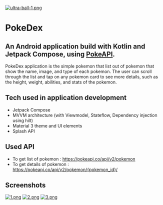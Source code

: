 [![ultra-ball-1.png](https://i.postimg.cc/52hd4Zj8/ultra-ball-1.png)](https://postimg.cc/dhjSnN20) 
# PokeDex 
## An Android application build with Kotlin and Jetpack Compose, using [PokeAPI](https://pokeapi.co/).

PokeDex application is the simple pokemon that list out of pokemon that show the name, image, and type of each pokemon. The user can scroll through the list and tap on any pokemon card to see more details, such as the height, weight, abilities, and stats of the pokemon.

## Tech used in application development

- Jetpack Compose
- MVVM architecture (with Viewmodel, Stateflow, Dependency injection using hilt)
- Material 3 theme and UI elements
- Splash API

## Used API

- To get list of pokemon : https://pokeapi.co/api/v2/pokemon
- To get details of pokemon : https://pokeapi.co/api/v2/pokemon/{pokemon_id}/


## Screenshots
[![1.png](https://i.postimg.cc/xCYF4QFT/1.png)](https://postimg.cc/PL34CgjB) [![2.png](https://i.postimg.cc/V6YDFRdJ/2.png)](https://postimg.cc/Lqbt9jkS) [![3.png](https://i.postimg.cc/SNwdPqnF/3.png)](https://postimg.cc/zVFTLsw0)